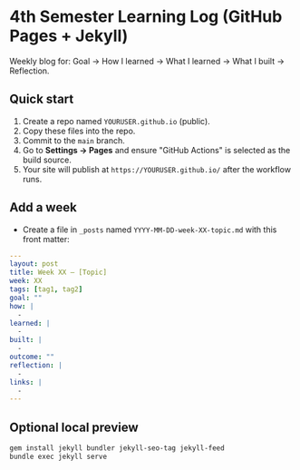 # 4th Semester Learning Log (GitHub Pages + Jekyll)

Weekly blog for: Goal → How I learned → What I learned → What I built → Reflection.

## Quick start
1. Create a repo named `YOURUSER.github.io` (public).
2. Copy these files into the repo.
3. Commit to the `main` branch.
4. Go to **Settings → Pages** and ensure "GitHub Actions" is selected as the build source.
5. Your site will publish at `https://YOURUSER.github.io/` after the workflow runs.

## Add a week
- Create a file in `_posts` named `YYYY-MM-DD-week-XX-topic.md` with this front matter:

```yaml
---
layout: post
title: Week XX — [Topic]
week: XX
tags: [tag1, tag2]
goal: ""
how: |
  - 
learned: |
  - 
built: |
  - 
outcome: ""
reflection: |
  - 
links: |
  - 
---
```

## Optional local preview
```bash
gem install jekyll bundler jekyll-seo-tag jekyll-feed
bundle exec jekyll serve
```
